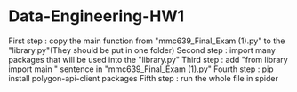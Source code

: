 # Data-Engineering-HW1

First step : copy the main function from "mmc639_Final_Exam (1).py" to the "library.py"(They should be put in one folder)
Second step : import many packages that will be used into the "library.py"
Third step : add "from library import main " sentence in "mmc639_Final_Exam (1).py"
Fourth step : pip install polygon-api-client packages 
Fifth step : run the whole file in spider
